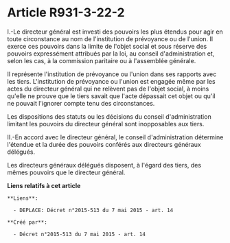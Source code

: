 # Article R931-3-22-2

I.-Le directeur général est investi des pouvoirs les plus étendus pour agir en toute circonstance au nom de l'institution de
prévoyance ou de l'union. Il exerce ces pouvoirs dans la limite de l'objet social et sous réserve des pouvoirs expressément
attribués par la loi, au conseil d'administration et, selon les cas, à la commission paritaire ou à l'assemblée générale. 

Il représente l'institution de prévoyance ou l'union dans ses rapports avec les tiers. L'institution de prévoyance ou l'union
est engagée même par les actes du directeur général qui ne relèvent pas de l'objet social, à moins qu'elle ne prouve que le
tiers savait que l'acte dépassait cet objet ou qu'il ne pouvait l'ignorer compte tenu des circonstances. 

Les dispositions des statuts ou les décisions du conseil d'administration limitant les pouvoirs du directeur général sont
inopposables aux tiers. 

II.-En accord avec le directeur général, le conseil d'administration détermine l'étendue et la durée des pouvoirs conférés
aux directeurs généraux délégués. 

Les directeurs généraux délégués disposent, à l'égard des tiers, des mêmes pouvoirs que le directeur général.

**Liens relatifs à cet article**

	**Liens**:

	  - DEPLACE: Décret n°2015-513 du 7 mai 2015 - art. 14

	**Créé par**:

	  - Décret n°2015-513 du 7 mai 2015 - art. 14
